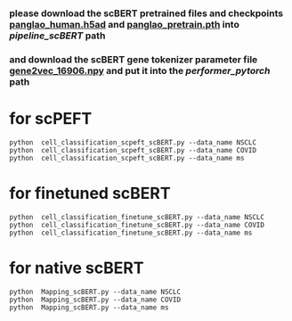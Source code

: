 ### please download the scBERT pretrained files and checkpoints [panglao_human.h5ad](https://mailmissouri-my.sharepoint.com/:u:/g/personal/hefe_umsystem_edu/EUDkCqqnk2hOiaOl5FSxn5gBQCIbmBDlLDvOmsP41doFWw?e=yIbFaI)  and [panglao_pretrain.pth](https://mailmissouri-my.sharepoint.com/:u:/g/personal/hefe_umsystem_edu/EVesK-hwXoJGq4KNeZ0bewoBiGRjEsdHInv801GL8zBonw?e=UOnNVs) into ***pipeline_scBERT*** path
### and download the scBERT gene tokenizer parameter file [gene2vec_16906.npy](https://mailmissouri-my.sharepoint.com/:u:/g/personal/hefe_umsystem_edu/EVuLpRYVokpKgfppwFG6inEB8IN05BLX5OBmht3v6eir2g?e=CHndIy)  and put it into the ***performer_pytorch*** path


# for scPEFT
```shell
python  cell_classification_scpeft_scBERT.py --data_name NSCLC
python  cell_classification_scpeft_scBERT.py --data_name COVID
python  cell_classification_scpeft_scBERT.py --data_name ms
```


# for finetuned scBERT
```shell
python  cell_classification_finetune_scBERT.py --data_name NSCLC
python  cell_classification_finetune_scBERT.py --data_name COVID
python  cell_classification_finetune_scBERT.py --data_name ms
```

# for native scBERT
```shell
python  Mapping_scBERT.py --data_name NSCLC
python  Mapping_scBERT.py --data_name COVID
python  Mapping_scBERT.py --data_name ms
```